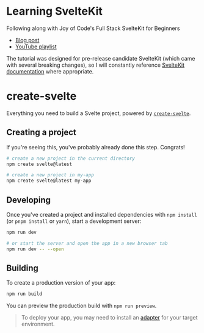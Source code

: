 # Learning SvelteKit

Following along with Joy of Code's Full Stack SvelteKit for Beginners
- [Blog post](https://joyofcode.xyz/sveltekit-for-beginners)
- [YouTube playlist](https://www.youtube.com/playlist?list=PLA9WiRZ-IS_zXZZyW4qfj0akvOAtk6MFS)

The tutorial was designed for pre-release candidate SvelteKit (which came with several breaking changes), so I will constantly reference [SvelteKit documentation](https://kit.svelte.dev/docs/introduction) where appropriate.

# create-svelte

Everything you need to build a Svelte project, powered by [`create-svelte`](https://github.com/sveltejs/kit/tree/master/packages/create-svelte).

## Creating a project

If you're seeing this, you've probably already done this step. Congrats!

```bash
# create a new project in the current directory
npm create svelte@latest

# create a new project in my-app
npm create svelte@latest my-app
```

## Developing

Once you've created a project and installed dependencies with `npm install` (or `pnpm install` or `yarn`), start a development server:

```bash
npm run dev

# or start the server and open the app in a new browser tab
npm run dev -- --open
```

## Building

To create a production version of your app:

```bash
npm run build
```

You can preview the production build with `npm run preview`.

> To deploy your app, you may need to install an [adapter](https://kit.svelte.dev/docs/adapters) for your target environment.
